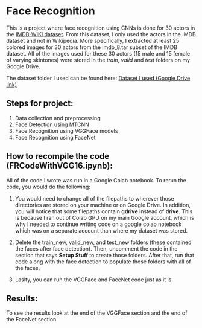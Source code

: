 # Face Recognition
This is a project where face recognition using CNNs is done for 30 actors in the [IMDB-WIKI dataset](https://data.vision.ee.ethz.ch/cvl/rrothe/imdb-wiki/). From this dataset, I only used the actors in the IMDB dataset and not in Wikipedia. More specifically, I extracted at least 25 colored images for 30 actors from the imdb_8.tar subset of the IMDB dataset. 
All of the images used for these 30 actors (15 male and 15 female of varying skintones) were stored in the _train_, _valid_ and _test_ folders on my Google Drive.

The dataset folder I used can be found here: [Dataset I used (Google Drive link)](https://drive.google.com/drive/folders/1dvPUVQG49epamQyqDUU34-RZqyRnmc4b)

## Steps for project:
1. Data collection and preprocessing
2. Face Detection using MTCNN
3. Face Recognition using VGGFace models
4. Face Recognition using FaceNet

## How to recompile the code (FRCodeWithVGG16.ipynb):
All of the code I wrote was run in a Google Colab notebook. To rerun the code, you would do the following:

1. You would need to change all of the filepaths to wherever those directories are stored on your machine or on Google Drive. 
In addition, you will notice that some filepaths contain **gdrive** instead of **drive**. This is because I ran out of Colab GPU on my main Google account, which is why I needed to continue writing code on a google colab notebook which was on a separate account than where my dataset was stored. 

2. Delete the train_new, valid_new, and test_new folders (these contained the faces after face detection). Then, uncomment the code in the section that says **Setup Stuff** to create those folders. After that, run that code along with the face detection to populate those folders with all of the faces.

3. Laslty, you can run the VGGFace and FaceNet code just as it is.


## Results: 
To see the results look at the end of the VGGFace section and the end of the FaceNet section.



